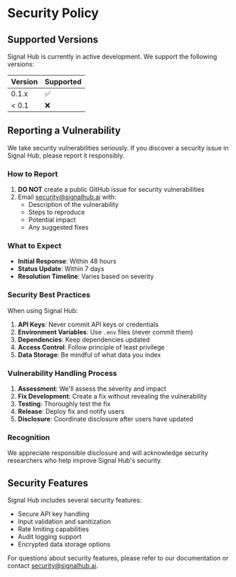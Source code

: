 # Security Policy

## Supported Versions

Signal Hub is currently in active development. We support the following versions:

| Version | Supported          |
| ------- | ------------------ |
| 0.1.x   | :white_check_mark: |
| < 0.1   | :x:                |

## Reporting a Vulnerability

We take security vulnerabilities seriously. If you discover a security issue in Signal Hub, please report it responsibly.

### How to Report

1. **DO NOT** create a public GitHub issue for security vulnerabilities
2. Email security@signalhub.ai with:
   - Description of the vulnerability
   - Steps to reproduce
   - Potential impact
   - Any suggested fixes

### What to Expect

- **Initial Response**: Within 48 hours
- **Status Update**: Within 7 days
- **Resolution Timeline**: Varies based on severity

### Security Best Practices

When using Signal Hub:

1. **API Keys**: Never commit API keys or credentials
2. **Environment Variables**: Use `.env` files (never commit them)
3. **Dependencies**: Keep dependencies updated
4. **Access Control**: Follow principle of least privilege
5. **Data Storage**: Be mindful of what data you index

### Vulnerability Handling Process

1. **Assessment**: We'll assess the severity and impact
2. **Fix Development**: Create a fix without revealing the vulnerability
3. **Testing**: Thoroughly test the fix
4. **Release**: Deploy fix and notify users
5. **Disclosure**: Coordinate disclosure after users have updated

### Recognition

We appreciate responsible disclosure and will acknowledge security researchers who help improve Signal Hub's security.

## Security Features

Signal Hub includes several security features:

- Secure API key handling
- Input validation and sanitization
- Rate limiting capabilities
- Audit logging support
- Encrypted data storage options

For questions about security features, please refer to our documentation or contact security@signalhub.ai.